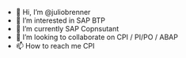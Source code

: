 - 👋 Hi, I’m @juliobrenner
- 👀 I’m interested in SAP BTP
- 🌱 I’m currently SAP Copnsutant
- 💞️ I’m looking to collaborate on CPI / PI/PO / ABAP
- 📫 How to reach me CPI

<!---
juliobrenner/juliobrenner is a ✨ special ✨ repository because its `README.md` (this file) appears on your GitHub profile.
You can click the Preview link to take a look at your changes.
--->
